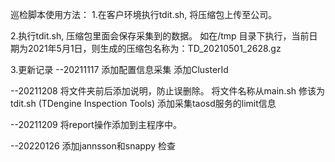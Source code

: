 巡检脚本使用方法：
1.在客户环境执行tdit.sh, 将压缩包上传至公司。

2.执行tdit.sh, 压缩包里面会保存采集到的数据。
如在/tmp 目录下执行，当前日期为2021年5月1日，则生成的压缩包名称为：TD_20210501_2628.gz


3.更新记录
--20211117
添加配置信息采集
添加ClusterId

--20211208
将文件夹前后添加说明，防止误删除。
将文件名称从main.sh 修该为tdit.sh (TDengine Inspection Tools)
添加采集taosd服务的limit信息

--20211209
将report操作添加到主程序中。

--20220126
添加jannsson和snappy 检查